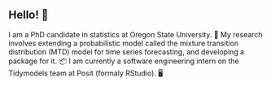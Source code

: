## Hello! 👋

I am a PhD candidate in statistics at Oregon State University. 🦫 My research involves extending a probabilistic model called the mixture transition distribution (MTD) model for time series forecasting, and developing a package for it. 📦 I am currently a software engineering intern on the Tidymodels team at Posit (formaly RStudio). 🖥️



